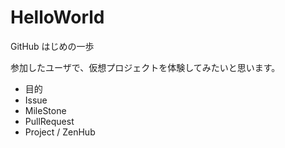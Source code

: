 # HelloWorld
GitHub はじめの一歩

参加したユーザで、仮想プロジェクトを体験してみたいと思います。
* 目的
* Issue
* MileStone
* PullRequest
* Project / ZenHub
